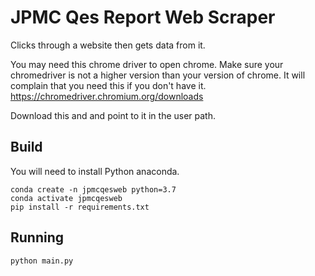 # JPMC Qes Report Web Scraper

Clicks through a website then gets data from it.

You may need this chrome driver to open chrome.
Make sure your chromedriver is not a higher version than
your version of chrome.
It will complain that you need this if you don't have it.
https://chromedriver.chromium.org/downloads

Download this and and point to it in the user path.

## Build
You will need to install Python anaconda.
```
conda create -n jpmcqesweb python=3.7
conda activate jpmcqesweb 
pip install -r requirements.txt
```

## Running

```
python main.py
```
